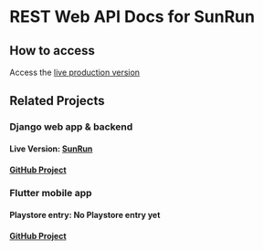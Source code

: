 # REST Web API Docs for SunRun


## How to access
Access the [live production version](http://api-docs.run.djk-sonnen.de/api/v1/ui/)



## Related Projects
### Django web app & backend
#### Live Version: [SunRun](https://run.djk-sonnen.de)
#### [GitHub Project](https://github.com/nerotyc/SunRun-webserver)

### Flutter mobile app
#### Playstore entry: No Playstore entry yet
#### [GitHub Project](https://github.com/nerotyc/SunRun-app)
